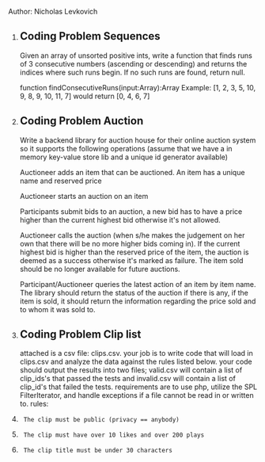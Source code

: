Author: Nicholas Levkovich

1. Coding Problem Sequences
   --------------------
   Given an array of unsorted positive ints, write a function that finds runs of 3 consecutive numbers (ascending or descending) and returns the indices where such runs begin.  If no such runs are found, return null.

   function findConsecutiveRuns(input:Array):Array
   Example:  [1, 2, 3, 5, 10, 9, 8, 9, 10, 11, 7] would return [0, 4, 6, 7]


2. Coding Problem Auction
   --------------------
    Write a backend library for auction house for their online auction system so it supports the following operations (assume that we have a in memory key-value store lib and a unique id generator available)

   Auctioneer adds an item that can be auctioned. An item has a unique name and reserved price


   Auctioneer starts an auction on an item

   Participants submit bids to an auction, a new bid has to have a price higher than the current highest bid otherwise it's not allowed.


   Auctioneer calls the auction (when s/he makes the judgement on her own that there will be no more higher bids coming in). If the current highest bid is higher than the reserved price of the item, the auction is deemed as a success otherwise it's marked as failure. The item sold should be no longer available for future auctions.


   Participant/Auctioneer queries the latest action of an item by item name. The library should return the status of the auction if there is any, if the item is sold, it should return the information regarding the price sold and to whom it was sold to.
   
3. Coding Problem Clip list
   --------------------
    attached is a csv file: clips.csv. your job is to write code that will load in clips.csv and analyze the data against the rules listed below. your code should output the results into two files; valid.csv will contain a list of clip_ids's that passed the tests and invalid.csv will contain a list of clip_id's that failed the tests. requirements are to use php, utilize the SPL FilterIterator, and handle exceptions if a file cannot be read in or written to.
rules:
1.      The clip must be public (privacy == anybody)
2.      The clip must have over 10 likes and over 200 plays
3.      The clip title must be under 30 characters

   
